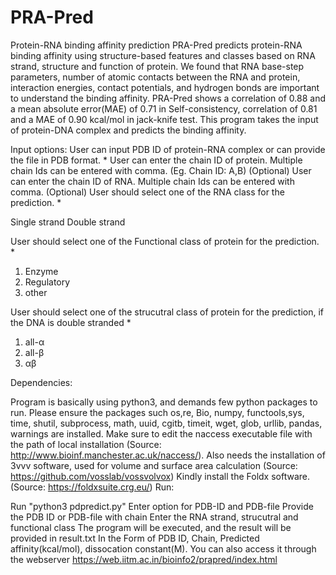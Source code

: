 # PRA-Pred
Protein-RNA binding affinity prediction
PRA-Pred predicts protein-RNA binding affinity using structure-based features and classes based on RNA strand, structure and function of protein. We found that RNA base-step parameters, number of atomic contacts between the RNA and protein, interaction energies, contact potentials, and hydrogen bonds are important to understand the binding affinity. PRA-Pred shows a correlation of 0.88 and a mean absolute error(MAE) of 0.71 in Self-consistency, correlation of 0.81 and a MAE of 0.90 kcal/mol in jack-knife test.
This program takes the input of protein-DNA complex and predicts the binding affinity.

Input options: User can input PDB ID of protein-RNA complex or can provide the file in PDB format. * User can enter the chain ID of protein. Multiple chain Ids can be entered with comma. (Eg. Chain ID: A,B) (Optional) User can enter the chain ID of RNA. Multiple chain Ids can be entered with comma. (Optional) User should select one of the RNA class for the prediction. *

Single strand
Double strand

User should select one of the Functional class of protein for the prediction. *
1. Enzyme
2. Regulatory
3. other 

User should select one of the strucutral class of protein for the prediction, if the DNA is double stranded *

1. all-α
2. all-β
3. αβ

Dependencies:

Program is basically using python3, and demands few python packages to run.
Please ensure the packages such os,re, Bio, numpy, functools,sys, time, shutil, subprocess, math, uuid, cgitb, timeit, wget, glob, urllib, pandas, warnings are installed.
Make sure to edit the naccess executable file with the path of local installation (Source: http://www.bioinf.manchester.ac.uk/naccess/).
Also needs the installation of 3vvv software, used for volume and surface area calculation (Source: https://github.com/vosslab/vossvolvox)
Kindly install the Foldx software. (Source: https://foldxsuite.crg.eu/)
Run:

Run "python3 pdpredict.py"
Enter option for PDB-ID and PDB-file
Provide the PDB ID or PDB-file with chain
Enter the RNA strand, strucutral and functional class
The program will be executed, and the result will be provided in result.txt In the Form of PDB ID, Chain, Predicted affinity(kcal/mol), dissocation constant(M). You can also access it through the webserver https://web.iitm.ac.in/bioinfo2/prapred/index.html
